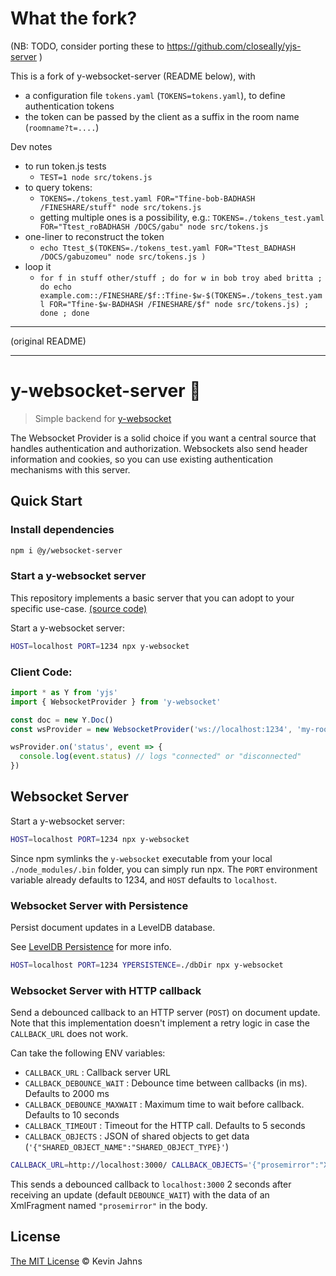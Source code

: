 
# What the fork?

(NB: TODO, consider porting these to https://github.com/closeally/yjs-server )

This is a fork of y-websocket-server (README below), with

- a configuration file `tokens.yaml` (`TOKENS=tokens.yaml`), to define authentication tokens
- the token can be passed by the client as a suffix in the room name (`roomname?t=....`)

Dev notes

- to run token.js tests
  - `TEST=1 node src/tokens.js`
- to query tokens:
  - `TOKENS=./tokens_test.yaml FOR="Tfine-bob-BADHASH /FINESHARE/stuff" node src/tokens.js`
  - getting multiple ones is a possibility, e.g.: `TOKENS=./tokens_test.yaml FOR="Ttest_roBADHASH /DOCS/gabu" node src/tokens.js`
- one-liner to reconstruct the token
  - `echo Ttest_$(TOKENS=./tokens_test.yaml FOR="Ttest_BADHASH /DOCS/gabuzomeu" node src/tokens.js )`
- loop it
  - `for f in stuff other/stuff ; do for w in bob troy abed britta ; do echo example.com::/FINESHARE/$f::Tfine-$w-$(TOKENS=./tokens_test.yaml FOR="Tfine-$w-BADHASH /FINESHARE/$f" node src/tokens.js) ; done ; done`
  
---

(original README)

---

# y-websocket-server :tophat:
> Simple backend for [y-websocket](https://github.com/yjs/y-websocket)

The Websocket Provider is a solid choice if you want a central source that
handles authentication and authorization. Websockets also send header
information and cookies, so you can use existing authentication mechanisms with
this server.

## Quick Start

### Install dependencies

```sh
npm i @y/websocket-server
```

### Start a y-websocket server

This repository implements a basic server that you can adopt to your specific use-case. [(source code)](./src/)

Start a y-websocket server:

```sh
HOST=localhost PORT=1234 npx y-websocket
```

### Client Code:

```js
import * as Y from 'yjs'
import { WebsocketProvider } from 'y-websocket'

const doc = new Y.Doc()
const wsProvider = new WebsocketProvider('ws://localhost:1234', 'my-roomname', doc)

wsProvider.on('status', event => {
  console.log(event.status) // logs "connected" or "disconnected"
})
```

## Websocket Server

Start a y-websocket server:

```sh
HOST=localhost PORT=1234 npx y-websocket
```

Since npm symlinks the `y-websocket` executable from your local `./node_modules/.bin` folder, you can simply run npx. The `PORT` environment variable already defaults to 1234, and `HOST` defaults to `localhost`.

### Websocket Server with Persistence

Persist document updates in a LevelDB database.

See [LevelDB Persistence](https://github.com/yjs/y-leveldb) for more info.

```sh
HOST=localhost PORT=1234 YPERSISTENCE=./dbDir npx y-websocket
```

### Websocket Server with HTTP callback

Send a debounced callback to an HTTP server (`POST`) on document update. Note that this implementation doesn't implement a retry logic in case the `CALLBACK_URL` does not work.

Can take the following ENV variables:

* `CALLBACK_URL` : Callback server URL
* `CALLBACK_DEBOUNCE_WAIT` : Debounce time between callbacks (in ms). Defaults to 2000 ms
* `CALLBACK_DEBOUNCE_MAXWAIT` : Maximum time to wait before callback. Defaults to 10 seconds
* `CALLBACK_TIMEOUT` : Timeout for the HTTP call. Defaults to 5 seconds
* `CALLBACK_OBJECTS` : JSON of shared objects to get data (`'{"SHARED_OBJECT_NAME":"SHARED_OBJECT_TYPE}'`)

```sh
CALLBACK_URL=http://localhost:3000/ CALLBACK_OBJECTS='{"prosemirror":"XmlFragment"}' npm start
```
This sends a debounced callback to `localhost:3000` 2 seconds after receiving an update (default `DEBOUNCE_WAIT`) with the data of an XmlFragment named `"prosemirror"` in the body.

## License

[The MIT License](./LICENSE) © Kevin Jahns
